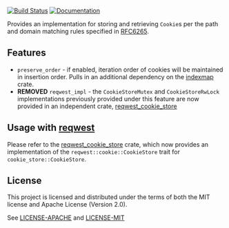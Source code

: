 [![Build Status](https://github.com/pfernie/cookie_store/actions/workflows/ci.yml/badge.svg)](https://github.com/pfernie/cookie_store/actions/workflows/ci.yml)
[![Documentation](https://docs.rs/cookie_store/badge.svg)](https://docs.rs/cookie_store)

Provides an implementation for storing and retrieving `Cookie`s per the path and domain matching 
rules specified in [RFC6265](https://datatracker.ietf.org/doc/html/rfc6265).

## Features

* `preserve_order` - if enabled, iteration order of cookies will be maintained in insertion order. Pulls in an additional dependency on the [indexmap](https://crates.io/crates/indexmap) crate.
* **REMOVED** `reqwest_impl` - the `CookieStoreMutex` and `CookieStoreRwLock` implementations previously provided under this feature are now provided in an independent crate, [reqwest_cookie_store](https://crates.io/crates/reqwest_cookie_store)

## Usage with [reqwest](https://crates.io/crates/reqwest)

Please refer to the [reqwest_cookie_store](https://crates.io/crates/reqwest_cookie_store) crate, which now provides an implementation of the `reqwest::cookie::CookieStore` trait for `cookie_store::CookieStore`.

## License
This project is licensed and distributed under the terms of both the MIT license and Apache License (Version 2.0).

See [LICENSE-APACHE](LICENSE-APACHE) and [LICENSE-MIT](LICENSE-MIT)
